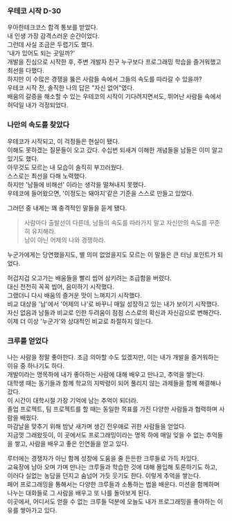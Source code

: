 ### 우테코 시작 D-30

우아한테크코스 합격 통보를 받았다.  
내 인생 가장 감격스러운 순간이었다.   
그런데 사실 조금은 두렵기도 했다.   
'내가 있어도 되는 곳일까?'  
개발을 진심으로 시작한 후, 주변 개발자 친구 누구보다 프로그래밍 학습을 즐거워했고 최선을 다했다.  
하지만 이 수많은 경쟁을 뚫은 사람들 속에서 그들의 속도를 따라갈 수 있을까?   
우테코 시작 전, 솔직한 나의 답은 "자신 없어"였다.  
배움의 갈증을 해소할 수 있는 우테코의 시작이 기다려지면서도, 뛰어난 사람들 속에서 허덕일 내가 걱정되었다.

### 나만의 속도를 찾았다

우테코가 시작되고, 이 걱정들은 현실이 됐다.  
이해도 못하겠는 질문들이 오고 갔다. 수십번 되새겨 이해한 개념들을 남들은 이미 알고 있기도 했다.  
아무것도 모르는 내 모습이 솔직히 부끄러웠다.  
스스로는 최선을 다해 노력했다.  
하지만 '남들에 비해선' 이라는 생각을 떨쳐내지 못했다.  
우테코에 들어왔으면, '이정도는 돼야지'같은 기준을 스스로 만들고 있었다.  

그러던 중 내게는 꽤 충격적인 말들을 듣게 됐다.   

> 사람마다 출발선이 다른데, 남들의 속도를 따라가지 말고 자신만의 속도를 꾸준히 유지해라.    
남이 아닌 어제의 나와 경쟁하라.    

누군가에게는 당연했을지도, 별 의미 없었을지도 모르는 이 말들은 큰 터닝 포인트가 되었다.   

허겁지겁 오고가는 배움들을 빨리 씹어 삼키려는 조급함을 버렸다.  
대신 천천히 꼭꼭 씹어, 음미하기 시작했다.   
그랬더니 다시 배움의 즐거운 맛이 느껴지기 시작했다.  
비교 대상을 '남'에서 '어제의 나'로 바꾸니 매일 성장하고 있는 내가 보이기 시작했다.   
자신 없음과 남들과 비교로 인한 두려움이 점점 스스로의 확신과 자신감으로 변해간다.  
이제 더 이상 '누군가'와 상대적인 비교로 좌절하지 않는다.  

### 크루를 얻었다

나는 사람을 정말 좋아한다. 조금 의아할 수도 있겠지만, 이는 내가 개발을 즐거워하는 이유 중 하나기도 하다.    
개발이라는 명목하에 내가 좋아하는 사람에 대해 배우고 만나고, 추억을 쌓는다.    
대학생 때는 동기들과 함께 학교의 지박령이 되어 풀리지 않는 과제들을 함께 해결해나갔다.  
이 시간이 대학시절 가장 기억에 남는 추억이 되더라.   
졸업 프로젝트, 팀 프로젝트를 할 때는 동일한 목표를 가진 다양한 사람들과 협력하며 사람을 배웠다.   
마감날을 맞추기 위해 밤낮 새가며 생긴 전우애로 귀한 사람들을 얻었다.   
지금껏 그래왔듯이, 이 곳에서도 프로그래밍이라는 명목 하에 매일 잊을 수 없는 추억들을 쌓고, 사람을 배우고 좋은 인연들을 얻고 있다.   

루터에는 경쟁자가 아닌 함께 성장에 도움을 줄 든든한 크루들로 가득 차있다.  
교육장에 남아 오며 가며 만나는 크루들과 학습한 것에 대해 몰입해 토론하기도 하고,    
이러다 실없는 농담을 던지고 숨넘어 가듯 웃기도 한다. 이렇게 추억을 쌓는다.    
페어 프로그래밍을 통해서는 다양한 크루들과 소통하는 법을 배운다. 미션을 함께하며 나누는 대화들로 그 사람을 배우고 또 나를 돌아보게 된다.   
이곳에서, 어디서도 얻을 수 없는 크루들 덕분에 오늘도 내가 프로그래밍을 좋아하는 이유를 쌓아가고 있다.
